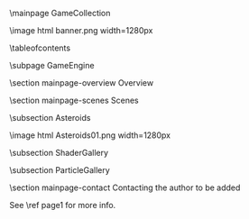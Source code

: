 \mainpage GameCollection

\image html banner.png width=1280px

\tableofcontents

\subpage GameEngine

\section mainpage-overview Overview

\section mainpage-scenes Scenes

\subsection Asteroids

\image html Asteroids01.png width=1280px

\subsection ShaderGallery

\subsection ParticleGallery

\section mainpage-contact Contacting the author
to be added

See \ref page1 for more info.